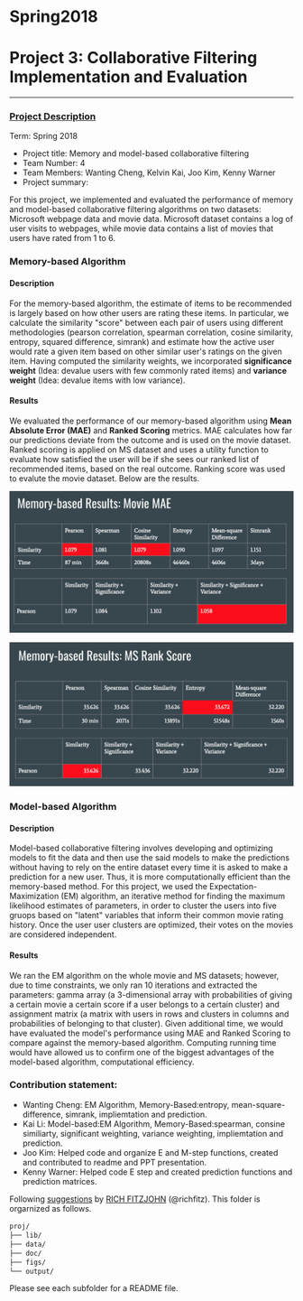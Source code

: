 # Spring2018


# Project 3: Collaborative Filtering Implementation and Evaluation

----


### [Project Description](doc/)

Term: Spring 2018

+ Project title: Memory and model-based collaborative filtering
+ Team Number: 4
+ Team Members: Wanting Cheng, Kelvin Kai, Joo Kim, Kenny Warner 
+ Project summary: 

For this project, we implemented and evaluated the performance of memory and model-based collaborative filtering algorithms on two datasets: Microsoft webpage data and movie data. Microsoft dataset contains a log of user visits to webpages, while movie data contains a list of movies that users have rated from 1 to 6.

### Memory-based Algorithm

#### Description

For the memory-based algorithm, the estimate of items to be recommended is largely based on how other users are rating these items. In particular, we calculate the similarity "score" between each pair of users using different methodologies (pearson correlation, spearman correlation, cosine similarity, entropy, squared difference, simrank) and estimate how the active user would rate a given item based on other similar user's ratings on the given item. Having computed the similarity weights, we incorporated **significance weight** (Idea: devalue users with few commonly rated items) and **variance weight** (Idea: devalue items with low variance).

#### Results 

We evaluated the performance of our memory-based algorithm using **Mean Absolute Error (MAE)** and **Ranked Scoring** metrics. MAE calculates how far our predictions deviate from the outcome and is used on the movie dataset. Ranked scoring is applied on MS dataset and uses a utility function to evaluate how satisfied the user will be if she sees our ranked list of recommended items, based on the real outcome. Ranking score was used to evalute the movie dataset. Below are the results. 

![](figs/Movie.png)

![](figs/MS.png)

### Model-based Algorithm

#### Description

Model-based collaborative filtering involves developing and optimizing models to fit the data and then use the said models to make the predictions without having to rely on the entire dataset every time it is asked to make a prediction for a new user. Thus, it is more computationally efficient than the memory-based method. For this project, we used the Expectation-Maximization (EM) algorithm, an iterative method for finding the maximum likelihood estimates of parameters, in order to cluster the users into five gruops based on "latent" variables that inform their common movie rating history. Once the user user clusters are optimized, their votes on the movies are considered independent. 

#### Results 

We ran the EM algorithm on the whole movie and MS datasets; however, due to time constraints, we only ran 10 iterations and extracted the parameters: gamma array (a 3-dimensional array with probabilities of giving a certain movie a certain score if a user belongs to a certain cluster) and assignment matrix (a matrix with users in rows and clusters in columns and probabilities of belonging to that cluster). Given additional time, we would have evaluated the model's performance using MAE and Ranked Scoring to compare against the memory-based algorithm. Computing running time would have allowed us to confirm one of the biggest advantages of the model-based algorithm, computational efficiency. 

### Contribution statement: 

+ Wanting Cheng: EM Algorithm, Memory-Based:entropy, mean-square-difference, simrank, impliemtation and prediction. 
+ Kai Li: Model-based:EM Algorithm, Memory-Based:spearman, consine similiarty, significant weighting, variance weighting, impliemtation and prediction.
+ Joo Kim: Helped code and organize E and M-step functions, created and contributed to readme and PPT presentation. 
+ Kenny Warner: Helped code E step and created prediction functions and prediction matrices. 

Following [suggestions](http://nicercode.github.io/blog/2013-04-05-projects/) by [RICH FITZJOHN](http://nicercode.github.io/about/#Team) (@richfitz). This folder is orgarnized as follows.

```
proj/
├── lib/
├── data/
├── doc/
├── figs/
└── output/
```

Please see each subfolder for a README file.
